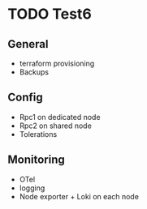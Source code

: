 # TODO Test6

## General

* terraform provisioning
* Backups

## Config

* Rpc1 on dedicated node
* Rpc2 on shared node
* Tolerations

## Monitoring

* OTel
* logging
* Node exporter + Loki on each node
